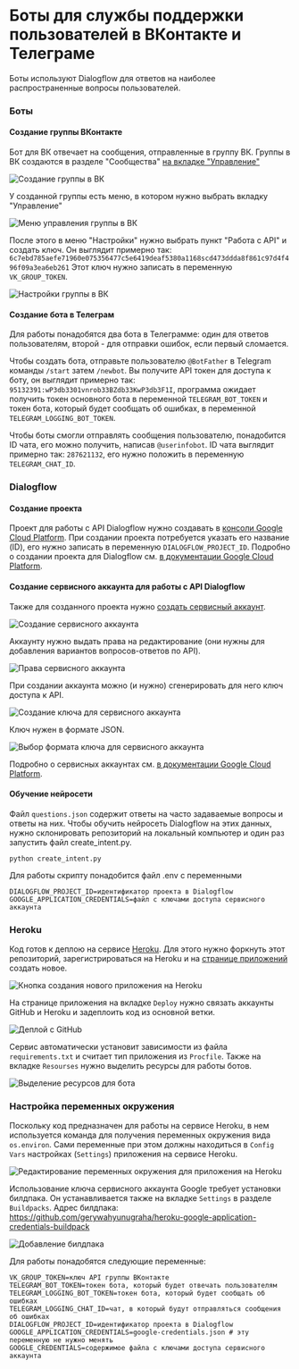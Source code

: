 # Боты для службы поддержки пользователей в ВКонтакте и Телеграме

Боты используют Dialogflow для ответов на наиболее распространенные вопросы пользователей.

### Боты

#### Создание группы ВКонтакте

Бот для ВК отвечает на сообщения, отправленные в группу ВК. Группы в ВК создаются в разделе "Сообщества" [на вкладке "Управление"](https://vk.com/groups?tab=admin)

![Создание группы в ВК](https://user-images.githubusercontent.com/26801826/72070778-9ca4bf00-32ea-11ea-984e-61120f1e627d.png)

У созданной группы есть меню, в котором нужно выбрать вкладку "Управление"

![Меню управления группы в ВК](https://drive.google.com/uc?export=view&id=1o451zAkHtuD4kJ4NkvLOizlSKhoeMdP- "Меню управления группы в ВК")

После этого в меню "Настройки" нужно выбрать пункт "Работа с API" и создать ключ. Он выглядит примерно так: `6c7ebd785aefe71960e075356477c5e6419deaf5380a1168scd473ddda8f861c97d4f496f09a3ea6eb261` Этот ключ нужно записать в переменную `VK_GROUP_TOKEN`. 

![Настройки группы в ВК](https://drive.google.com/uc?export=view&id=1SFXuUGZsc-triLmAmdwP9gzCyjW8zLwm "Настройки группы в ВК")

#### Создание бота в Телеграм

Для работы понадобятся два бота в Телеграмме: один для ответов пользователям, второй - для отправки ошибок, если первый сломается.

Чтобы создать бота, отправьте пользователю `@BotFather` в Telegram команды `/start` затем `/newbot`. Вы получите API токен для доступа к боту, он выглядит примерно так: `95132391:wP3db3301vnrob33BZdb33KwP3db3F1I`, программа ожидает получить токен основного бота в переменной `TELEGRAM_BOT_TOKEN` и токен бота, который будет сообщать об ошибках, в переменной `TELEGRAM_LOGGING_BOT_TOKEN`.

Чтобы боты смогли отправлять сообщения пользователю, понадобится ID чата, его можно получить, написав `@userinfobot`. ID чата выглядит примерно так: `287621132`, его нужно положить в переменную `TELEGRAM_CHAT_ID`.

### Dialogflow

#### Создание проекта

Проект для работы с API Dialogflow нужно создавать в [консоли Google Cloud Platform](https://console.cloud.google.com). При создании проекта потребуется указать его название (ID), его нужно записать в переменную `DIALOGFLOW_PROJECT_ID`. Подробно о создании проекта для Dialogflow см. [в документации Google Cloud Platform](https://cloud.google.com/dialogflow/docs/quick/setup).

#### Создание сервисного аккаунта для работы с API Dialogflow

Также для созданного проекта нужно [создать сервисный аккаунт](https://console.cloud.google.com/apis/credentials/serviceaccountkey).

![Создание сервисного аккаунта](https://drive.google.com/uc?export=view&id=1dnJHrCWqbX_wObCThwlDTzJvLgXKRKpk "Создание сервисного аккаунта")

Аккаунту нужно выдать права на редактирование (они нужны для добавления вариантов вопросов-ответов по API). 

![Права сервисного аккаунта](https://drive.google.com/uc?export=view&id=13k-Q2nOIGfnOyk9AsHrRzfisC6xYrN-d "Права сервисного аккаунта")

При создании аккаунта можно (и нужно) сгенерировать для него ключ доступа к API.

![Создание ключа для сервисного аккаунта](https://drive.google.com/uc?export=view&id=1VKnQcjfc2lAtmyqzIS44giO0tmiKN6Ru "Создание ключа для сервисного аккаунта")

Ключ нужен в формате JSON.

![Выбор формата ключа для сервисного аккаунта](https://drive.google.com/uc?export=view&id=1gPHZ1ntKStb0LzZE5OAjUeVYLCaGxsON "Выбор формата ключа для сервисного аккаунта")

Подробно о сервисных аккаунтах см. [в документации Google Cloud Platform](https://cloud.google.com/docs/authentication/getting-started).

#### Обучение нейросети

Файл `questions.json` содержит ответы на часто задаваемые вопросы и ответы на них. Чтобы обучить нейросеть Dialogflow на этих данных, нужно склонировать репозиторий на локальный компьютер и один раз запустить файл create_intent.py.

```
python create_intent.py
```

Для работы скрипту понадобится файл .env с переменными

```
DIALOGFLOW_PROJECT_ID=идентификатор проекта в Dialogflow
GOOGLE_APPLICATION_CREDENTIALS=файл с ключами доступа сервисного аккаунта
```

### Heroku

Код готов к деплою на сервисе [Heroku](heroku.com). Для этого нужно форкнуть этот репозиторий, зарегистрироваться на Heroku и на [странице приложений](https://dashboard.heroku.com/apps) создать новое.

![Кнопка создания нового приложения на Heroku](https://drive.google.com/uc?export=view&id=1ICYYnV57_xX0MBQOL1kfcMEeQ1TxZSc2 "Кнопка создания нового приложения на Heroku")

На странице приложения на вкладке `Deploy` нужно связать аккаунты GitHub и Heroku и задеплоить код из основной ветки.

![Деплой с GitHub](https://drive.google.com/uc?export=view&id=1sWeIS-HcnmHqiEZcPaCiWqgrFdd7pOQM "Деплой с GitHub")

Сервис автоматически установит зависимости из файла `requirements.txt` и считает тип приложения из `Procfile`. Также на вкладке `Resourses` нужно выделить ресурсы для работы ботов.

![Выделение ресурсов для бота](https://drive.google.com/uc?export=view&id=1cz7E68HbYAcbv6n3ZXC3xfIKUH5MCmIB "Выделение ресурсов для бота")

### Настройка переменных окружения

Поскольку код предназначен для работы на сервисе Heroku, в нем используется команда для получения переменных окружения вида `os.environ`. Сами переменные при этом должны находиться в `Config Vars` настройках (`Settings`) приложения на сервисе Heroku.

![Редактирование переменных окружения для приложения на Heroku](https://drive.google.com/uc?export=view&id=1fiNHjoEXQtbCd8zG10IXBLVojSyVszfP "Редактирование переменных окружения для приложения на Heroku")

Использование ключа сервисного аккаунта Google требует установки билдпака. Он устанавливается также на вкладке `Settings` в разделе `Buildpacks`. Адрес билдпака: https://github.com/gerywahyunugraha/heroku-google-application-credentials-buildpack

![Добавление билдпака](https://drive.google.com/uc?export=view&id=1BhV7Mc6iEjtfLdpVeewsaFq4GrilcM-X "Добавление билдпака")

Для работы понадобятся следующие переменные:

```
VK_GROUP_TOKEN=ключ API группы ВКонтакте
TELEGRAM_BOT_TOKEN=токен бота, который будет отвечать пользователям
TELEGRAM_LOGGING_BOT_TOKEN=токен бота, который будет сообщать об ошибках
TELEGRAM_LOGGING_CHAT_ID=чат, в который будут отправляться сообщения об ошибках
DIALOGFLOW_PROJECT_ID=идентификатор проекта в Dialogflow
GOOGLE_APPLICATION_CREDENTIALS=google-credentials.json # эту переменную не нужно менять
GOOGLE_CREDENTIALS=содержимое файла с ключами доступа сервисного аккаунта 
```